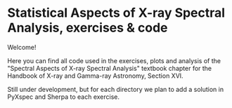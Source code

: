 # Statistical Aspects of X-ray Spectral Analysis, exercises & code

Welcome!

Here you can find all code used in the exercises, plots and analysis of the "Spectral Aspects of X-ray Spectral Analysis" textbook chapter for
the Handbook of X-ray and Gamma-ray Astronomy, Section XVI.

Still under development, but for each directory we plan to add a solution in PyXspec and Sherpa to each exercise.
